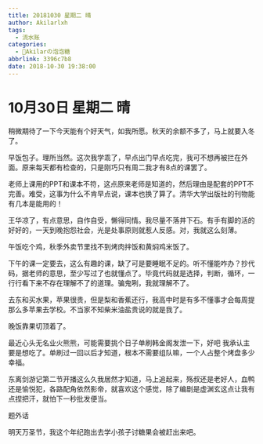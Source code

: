 ```yaml
---
title: 20181030 星期二 晴
author: Akilarlxh
tags:
  - 流水账
categories:
  - 🍬Akilarの泡泡糖
abbrlink: 3396c7b8
date: 2018-10-30 19:38:00
---
```

# 10月30日 星期二 晴

稍微期待了一下今天能有个好天气，如我所愿。秋天的余额不多了，马上就要入冬了。

早饭包子。理所当然。这次我学乖了，早点出门早点吃完，我可不想再被拦在外面。原来每天都有检查的，只是刚巧只有周二我才有8点的课罢了。

老师上课用的PPT和课本不符，这点原来老师是知道的，然后理由是配套的PPT不完善。难受，这事为什么不肯早点说，课本也换了算了。清华大学出版社的刊物能有几本是能用的！

王华凉了，有点意思，自作自受，懒得同情。我尽量不落井下石。有手有脚的活的好好的，一天到晚抱怨社会，光是处事原则就惹人反感。对，我就这么刻薄。

午饭吃个鸡，秋季外卖节里找不到烤肉拌饭和黄焖鸡米饭了。

下午的课一定要去，这么有趣的课，缺了可是要睡眠不足的。听不懂能咋办？抄代码，据老师的意思，至少写过了也就懂点了。毕竟代码就是选择，判断，循环，一行行看下来不存在理解不了的道理。骗鬼咧，我就理解不了。

去东和买水果，苹果很贵，但是梨和香蕉还行，我高中时是有多不懂事才会每周提那么多苹果去学校。不当家不知柴米油盐贵说的就是我了。

晚饭靠果切顶着了。

最近心头无名业火熊熊，可能需要挑个日子单刷韩金阁发泄一下，好吧 我承认主要是想吃了。单刷过一回以后才知道，根本不需要组队嘛，一个人占整个烤盘多少幸福。

东离剑游记第二节开播这么久我居然才知道，马上追起来，殇叔还是老好人，血鸭还是愉悦犯，各路配角依然影帝，就喜欢这个感觉，除了编剧是虚渊玄这点让我有点捏把汗，就怕下一秒批发便当。

题外话

明天万圣节，我这个年纪跑出去学小孩子讨糖果会被赶出来吧。







